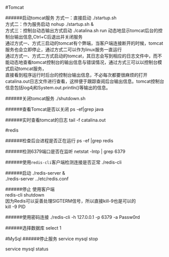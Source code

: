 #Tomcat

######启动tomcat服务
方式一：直接启动 ./startup.sh<br>
方式二：作为服务启动 nohup ./startup.sh &<br>
方式三：控制台动态输出方式启动 ./catalina.sh run 动态地显示tomcat后台的控制台输出信息,Ctrl+C后退出并关闭服务<br>
通过方式一、方式三启动的tomcat有个弊端，当客户端连接断开的时候，tomcat服务也会立即停止，通过方式二可以作为linux服务一直运行<br>
通过方式一、方式二方式启动的tomcat，其日志会写到相应的日志文件中，而不能动态地查看tomcat控制台的输出信息与错误情况，通过方式三可以以控制台模式启动tomcat服务，<br>
直接看到程序运行时后台的控制台输出信息，不必每次都要很麻烦的打开catalina.out日志文件进行查看，这样便于跟踪查阅后台输出信息。tomcat控制台信息包括log4j和System.out.println()等输出的信息。<br>

######关闭tomcat服务
./shutdown.sh

######查看Tomcat是否以关闭
ps -ef|grep java

######实时查看tomcat的日志
tail -f catalina.out



#redis

######检查后台进程是否正在运行
ps -ef |grep redis

######检测6379端口是否在监听
netstat -lntp | grep 6379

######使用`redis-cli`客户端检测连接是否正常
./redis-cli

######启动
./redis-server &  <br>
./redis-server ../etc/redis.conf

######停止
使用客户端<br>
redis-cli shutdown<br>
因为Redis可以妥善处理SIGTERM信号，所以直接kill-9也是可以的<br>
kill -9 PID

######使用密码连接
./redis-cli -h 127.0.0.1 -p 6379 -a Passw0rd

######选择数据库
select 1

#MySql
######停止服务
service mysql stop

service mysql status

